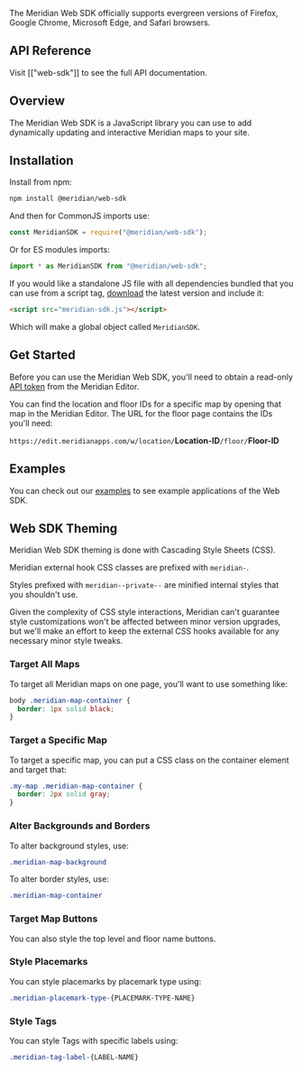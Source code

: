 The Meridian Web SDK officially supports evergreen versions of Firefox, Google Chrome, Microsoft Edge, and Safari browsers.

## API Reference

Visit [["web-sdk"]] to see the full API documentation.

## Overview

The Meridian Web SDK is a JavaScript library you can use to add dynamically updating and interactive Meridian maps to your site.

## Installation

Install from npm:

```sh
npm install @meridian/web-sdk
```

And then for CommonJS imports use:

```js
const MeridianSDK = require("@meridian/web-sdk");
```

Or for ES modules imports:

```js
import * as MeridianSDK from "@meridian/web-sdk";
```

If you would like a standalone JS file with all dependencies bundled that you can use from a script tag, [download][] the latest version and include it:

```html
<script src="meridian-sdk.js"></script>
```

Which will make a global object called `MeridianSDK`.

## Get Started

Before you can use the Meridian Web SDK, you'll need to obtain a read-only [API token][] from the Meridian Editor.

You can find the location and floor IDs for a specific map by opening that map in the Meridian Editor. The URL for the floor page contains the IDs you'll need:

`https://edit.meridianapps.com/w/location/`**Location-ID**`/floor/`**Floor-ID**

## Examples

You can check out our [examples][] to see example applications of the Web SDK.

## Web SDK Theming

Meridian Web SDK theming is done with Cascading Style Sheets (CSS).

Meridian external hook CSS classes are prefixed with `meridian-`.

Styles prefixed with `meridian--private--` are minified internal styles that you shouldn't use.

Given the complexity of CSS style interactions, Meridian can't guarantee style customizations won't be affected between minor version upgrades, but we'll make an effort to keep the external CSS hooks available for any necessary minor style tweaks.

### Target All Maps

To target all Meridian maps on one page, you'll want to use something like:

```css
body .meridian-map-container {
  border: 1px solid black;
}
```

### Target a Specific Map

To target a specific map, you can put a CSS class on the container element and target that:

```css
.my-map .meridian-map-container {
  border: 2px solid gray;
}
```

### Alter Backgrounds and Borders

To alter background styles, use:

```css
.meridian-map-background
```

To alter border styles, use:

```css
.meridian-map-container
```

### Target Map Buttons

You can also style the top level and floor name buttons.

### Style Placemarks

You can style placemarks by placemark type using:

```css
.meridian-placemark-type-{PLACEMARK-TYPE-NAME}
```

### Style Tags

You can style Tags with specific labels using:

```css
.meridian-tag-label-{LABEL-NAME}
```

[examples]: examples
[api token]: https://docs.meridianapps.com/hc/en-us/articles/360039670154-Authenticate-to-the-API
[download]: https://unpkg.com/@meridian/web-sdk@0.7.2/dist/meridian-sdk.js
